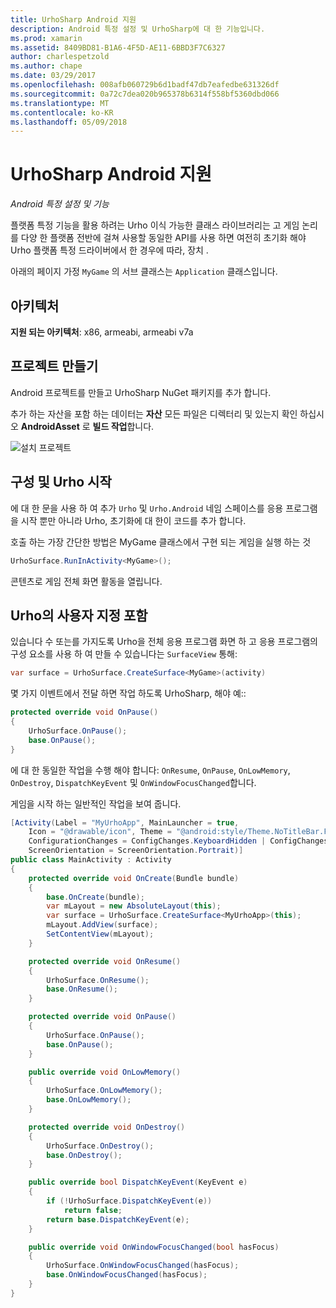 ```yaml
---
title: UrhoSharp Android 지원
description: Android 특정 설정 및 UrhoSharp에 대 한 기능입니다.
ms.prod: xamarin
ms.assetid: 8409BD81-B1A6-4F5D-AE11-6BBD3F7C6327
author: charlespetzold
ms.author: chape
ms.date: 03/29/2017
ms.openlocfilehash: 008afb060729b6d1badf47db7eafedbe631326df
ms.sourcegitcommit: 0a72c7dea020b965378b6314f558bf5360dbd066
ms.translationtype: MT
ms.contentlocale: ko-KR
ms.lasthandoff: 05/09/2018
---
```

# <a name="urhosharp-android-support"></a>UrhoSharp Android 지원

_Android 특정 설정 및 기능_

플랫폼 특정 기능을 활용 하려는 Urho 이식 가능한 클래스 라이브러리는 고 게임 논리를 다양 한 플랫폼 전반에 걸쳐 사용할 동일한 API를 사용 하면 여전히 초기화 해야 Urho 플랫폼 특정 드라이버에서 한 경우에 따라, 장치 .

아래의 페이지 가정 `MyGame` 의 서브 클래스는 `Application` 클래스입니다.

## <a name="architectures"></a>아키텍처

**지원 되는 아키텍처**: x86, armeabi, armeabi v7a

## <a name="create-a-project"></a>프로젝트 만들기

Android 프로젝트를 만들고 UrhoSharp NuGet 패키지를 추가 합니다.

추가 하는 자산을 포함 하는 데이터는 **자산** 모든 파일은 디렉터리 및 있는지 확인 하십시오 **AndroidAsset** 로 **빌드 작업**합니다.

![설치 프로젝트](android-images/image-3.png "자산 디렉터리에 자산을 포함 하는 추가 데이터")

## <a name="configure-and-launching-urho"></a>구성 및 Urho 시작

에 대 한 문을 사용 하 여 추가 `Urho` 및 `Urho.Android` 네임 스페이스를 응용 프로그램을 시작 뿐만 아니라 Urho, 초기화에 대 한이 코드를 추가 합니다.

호출 하는 가장 간단한 방법은 MyGame 클래스에서 구현 되는 게임을 실행 하는 것

```csharp
UrhoSurface.RunInActivity<MyGame>();
```

콘텐츠로 게임 전체 화면 활동을 열립니다.

## <a name="custom-embedding-of-urho"></a>Urho의 사용자 지정 포함

있습니다 수 또는를 가지도록 Urho을 전체 응용 프로그램 화면 하 고 응용 프로그램의 구성 요소를 사용 하 여 만들 수 있습니다는 `SurfaceView` 통해:

```csharp
var surface = UrhoSurface.CreateSurface<MyGame>(activity)
```

몇 가지 이벤트에서 전달 하면 작업 하도록 UrhoSharp, 해야 예::

```csharp
protected override void OnPause()
{
    UrhoSurface.OnPause();
    base.OnPause();
}
```

에 대 한 동일한 작업을 수행 해야 합니다: `OnResume`, `OnPause`, `OnLowMemory`, `OnDestroy`, `DispatchKeyEvent` 및 `OnWindowFocusChanged`합니다.

게임을 시작 하는 일반적인 작업을 보여 줍니다.

```csharp
[Activity(Label = "MyUrhoApp", MainLauncher = true,
    Icon = "@drawable/icon", Theme = "@android:style/Theme.NoTitleBar.Fullscreen",
    ConfigurationChanges = ConfigChanges.KeyboardHidden | ConfigChanges.Orientation,
    ScreenOrientation = ScreenOrientation.Portrait)]
public class MainActivity : Activity
{
    protected override void OnCreate(Bundle bundle)
    {
        base.OnCreate(bundle);
        var mLayout = new AbsoluteLayout(this);
        var surface = UrhoSurface.CreateSurface<MyUrhoApp>(this);
        mLayout.AddView(surface);
        SetContentView(mLayout);
    }

    protected override void OnResume()
    {
        UrhoSurface.OnResume();
        base.OnResume();
    }

    protected override void OnPause()
    {
        UrhoSurface.OnPause();
        base.OnPause();
    }

    public override void OnLowMemory()
    {
        UrhoSurface.OnLowMemory();
        base.OnLowMemory();
    }

    protected override void OnDestroy()
    {
        UrhoSurface.OnDestroy();
        base.OnDestroy();
    }

    public override bool DispatchKeyEvent(KeyEvent e)
    {
        if (!UrhoSurface.DispatchKeyEvent(e))
            return false;
        return base.DispatchKeyEvent(e);
    }

    public override void OnWindowFocusChanged(bool hasFocus)
    {
        UrhoSurface.OnWindowFocusChanged(hasFocus);
        base.OnWindowFocusChanged(hasFocus);
    }
}
```


